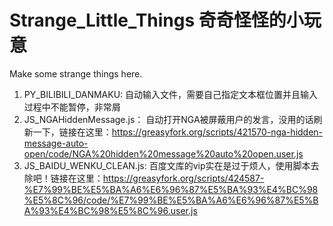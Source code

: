 # Strange_Little_Things 奇奇怪怪的小玩意
Make some strange things here.
1. PY_BILIBILI_DANMAKU: 自动输入文件，需要自己指定文本框位置并且输入过程中不能暂停，非常屑
2. JS_NGAHiddenMessage.js： 自动打开NGA被屏蔽用户的发言，没用的话刷新一下，链接在这里：https://greasyfork.org/scripts/421570-nga-hidden-message-auto-open/code/NGA%20hidden%20message%20auto%20open.user.js
3. JS_BAIDU_WENKU_CLEAN.js:  百度文库的vip实在是过于烦人，使用脚本去除吧！链接在这里：https://greasyfork.org/scripts/424587-%E7%99%BE%E5%BA%A6%E6%96%87%E5%BA%93%E4%BC%98%E5%8C%96/code/%E7%99%BE%E5%BA%A6%E6%96%87%E5%BA%93%E4%BC%98%E5%8C%96.user.js
